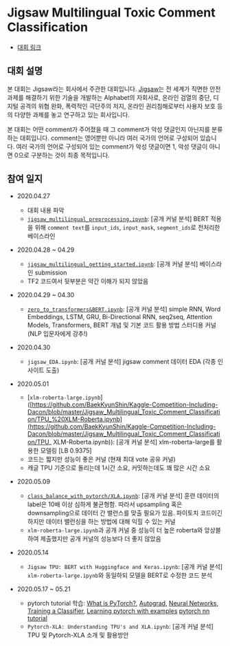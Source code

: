 # Jigsaw Multilingual Toxic Comment Classification

- [대회 링크](https://www.kaggle.com/c/jigsaw-multilingual-toxic-comment-classification/overview)



## 대회 설명

본 대회는 Jigsaw라는 회사에서 주관한 대회입니다. [Jigsaw](https://jigsaw.google.com/)는 전 세계가 직면한 안전 과제를 해결하기 위한 기술을 개발하는 Alphabet의 자회사로, 온라인 검열의 중단, 디지털 공격의 위협 완화, 폭력적인 극단주의 저지, 온라인 권리침해로부터 사용자 보호 등의 다양한 과제를 놓고 연구하고 있는 회사입니다.

본 대회는 어떤 comment가 주어졌을 때 그 comment가 악성 댓글인지 아닌지를 분류하는 대회입니다. comment는 영어뿐만 아니라 여러 국가의 언어로 구성되어 있습니다. 여러 국가의 언어로 구성되어 있는 comment가 악성 댓글이면 1, 악성 댓글이 아니면 0으로 구분하는 것이 최종 목적입니다.

## 참여 일지

- 2020.04.27

  - 대회 내용 파악
  - [`jigsaw_multilingual_preprocessing.ipynb`](https://github.com/BaekKyunShin/Kaggle-Competition-Including-Dacon/blob/master/Jigsaw_Multilingual_Toxic_Comment_Classification/jigsaw_multilingual_preprocessing.ipynb): [공개 커널 분석] BERT 적용을 위해 `comment text`를 `input_ids`, `input_mask`, `segment_ids`로 전처리한 베이스라인
- 2020.04.28 ~ 04.29
  - [`jigsaw_multilingual_getting_started.ipynb`](https://github.com/BaekKyunShin/Kaggle-Competition-Including-Dacon/blob/master/Jigsaw_Multilingual_Toxic_Comment_Classification/Jigsaw_multilingual_getting_started.ipynb): [공개 커널 분석] 베이스라인 submission
  - TF2 코드여서 뒷부분은 약간 이해가 되지 않았음
- 2020.04.29 ~ 04.30
  - [`zero_to_transformers&BERT.ipynb`](https://github.com/BaekKyunShin/Kaggle-Competition-Including-Dacon/blob/master/Jigsaw_Multilingual_Toxic_Comment_Classification/zero_to_transformers%26BERT.ipynb): [공개 커널 분석] simple RNN, Word Embeddings, LSTM, GRU, Bi-Directional RNN, seq2seq, Attention Models, Transformers, BERT 개념 및 기본 코드 활용 방법 스터디용 커널 (NLP 입문자에게 강추!)
- 2020.04.30
  - `jigsaw_EDA.ipynb`: [공개 커널 분석] jigsaw comment 데이터 EDA (각종 인사이트 도출)
- 2020.05.01
  - [`xlm-roberta-large.ipynb`]([https://github.com/BaekKyunShin/Kaggle-Competition-Including-Dacon/blob/master/Jigsaw_Multilingual_Toxic_Comment_Classification/TPU_%20XLM-Roberta.ipynb](https://github.com/BaekKyunShin/Kaggle-Competition-Including-Dacon/blob/master/Jigsaw_Multilingual_Toxic_Comment_Classification/TPU_ XLM-Roberta.ipynb)): [공개 커널 분석] xlm-roberta-large를 활용한 모델링 [LB 0.9375]
  - 코드는 짧지만 성능이 좋은 커널 (현재 최대 vote 공유 커널)
  - 캐글 TPU 기준으로 돌리는데 1시간 소요, 커밋하는데도 꽤 많은 시간 소요
- 2020.05.09
  - [`class_balance_with_pytorch/XLA.ipynb`](https://github.com/BaekKyunShin/Kaggle-Competition-Including-Dacon/blob/master/Jigsaw_Multilingual_Toxic_Comment_Classification/class_balance_with_pytorch_XLA.ipynb): [공개 커널 분석] 훈련 데이터의 label은 10배 이상 심하게 불균형함. 따라서 upsampling 혹은 downsampling으로 데이터 간 밸런스를 맞출 필요가 있음. 파이토치 코드이긴 하지만 데이터 밸런싱을 하는 방법에 대해 익힐 수 있는 커널
  - `xlm-roberta-large.ipynb`과 공개 커널 중 성능이 더 높은 roberta와 앙상블하여 제출했지만 공개 커널의 성능보다 더 좋지 않았음
- 2020.05.14
  - `Jigsaw TPU: BERT with Huggingface and Keras.ipynb`: [공개 커널 분석] `xlm-roberta-large.ipynb`와 동일하되 모델을 BERT로 수정한 코드 분석
- 2020.05.17 ~ 05.21
  - pytorch tutorial 학습: [What is PyTorch?](https://pytorch.org/tutorials/beginner/blitz/tensor_tutorial.html#sphx-glr-beginner-blitz-tensor-tutorial-py), [Autograd](https://pytorch.org/tutorials/beginner/blitz/autograd_tutorial.html#sphx-glr-beginner-blitz-autograd-tutorial-py), [Neural Networks](https://pytorch.org/tutorials/beginner/blitz/neural_networks_tutorial.html), [Training a Classifier](https://pytorch.org/tutorials/beginner/blitz/cifar10_tutorial.html), [Learning pytorch with examples](https://pytorch.org/tutorials/beginner/pytorch_with_examples.html) [pytorch nn tutorial](https://pytorch.org/tutorials/beginner/nn_tutorial.html)
  - `Pytorch-XLA: Understanding TPU's and XLA.ipynb`: [공개 커널 분석] TPU 및 Pytorch-XLA 소개 및 활용방안

